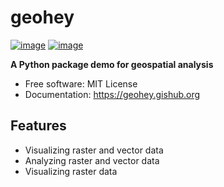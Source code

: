 # geohey

[![image](https://img.shields.io/pypi/v/geohey.svg)](https://pypi.python.org/pypi/geohey)
[![image](https://img.shields.io/conda/vn/conda-forge/geohey.svg)](https://anaconda.org/conda-forge/geohey)

**A Python package demo for geospatial analysis**

-   Free software: MIT License
-   Documentation: https://geohey.gishub.org

## Features

-   Visualizing raster and vector data
-   Analyzing raster and vector data
-   Visualizing raster data
